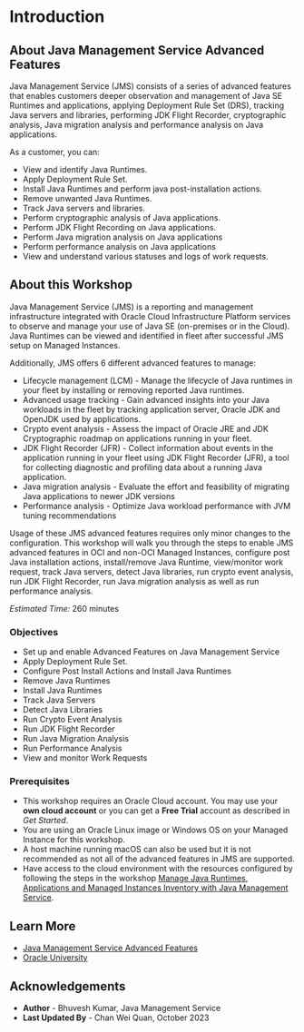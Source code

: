 # Introduction

## About Java Management Service Advanced Features

Java Management Service (JMS) consists of a series of advanced features that enables customers deeper observation and management of Java SE Runtimes and applications, applying Deployment Rule Set (DRS), tracking Java servers and libraries, performing JDK Flight Recorder, cryptographic analysis, Java migration analysis and performance analysis on Java applications.

As a customer, you can:
  * View and identify Java Runtimes.
  * Apply Deployment Rule Set.
  * Install Java Runtimes and perform java post-installation actions.
  * Remove unwanted Java Runtimes.
  * Track Java servers and libraries.
  * Perform cryptographic analysis of Java applications.
  * Perform JDK Flight Recording on Java applications.
  * Perform Java migration analysis on Java applications
  * Perform performance analysis on Java applications
  * View and understand various statuses and logs of work requests.

## About this Workshop

Java Management Service (JMS) is a reporting and management infrastructure integrated with Oracle Cloud Infrastructure Platform services to observe and manage your use of Java SE (on-premises or in the Cloud). Java Runtimes can be viewed and identified in fleet after successful JMS setup on Managed Instances. 

Additionally, JMS offers 6 different advanced features to manage:
  * Lifecycle management (LCM) - Manage the lifecycle of Java runtimes in your fleet by installing or removing reported Java runtimes.
  * Advanced usage tracking - Gain advanced insights into your Java workloads in the fleet by tracking application server, Oracle JDK and OpenJDK used by applications. 
  * Crypto event analysis - Assess the impact of Oracle JRE and JDK Cryptographic roadmap on applications running in your fleet.
  * JDK Flight Recorder (JFR) - Collect information about events in the application running in your fleet using JDK Flight Recorder (JFR), a tool for collecting diagnostic and profiling data about a running Java application.
  * Java migration analysis - Evaluate the effort and feasibility of migrating Java applications to newer JDK versions
  * Performance analysis - Optimize Java workload performance with JVM tuning recommendations

Usage of these JMS advanced features requires only minor changes to the configuration. This workshop will walk you through the steps to enable JMS advanced features in OCI and non-OCI Managed Instances, configure post Java installation actions, install/remove Java Runtime, view/monitor work request, track Java servers, detect Java libraries, run crypto event analysis, run JDK Flight Recorder, run Java migration analysis as well as run performance analysis. 

_Estimated Time:_ 260 minutes

### Objectives

* Set up and enable Advanced Features on Java Management Service
* Apply Deployment Rule Set.
* Configure Post Install Actions and Install Java Runtimes
* Remove Java Runtimes
* Install Java Runtimes
* Track Java Servers
* Detect Java Libraries
* Run Crypto Event Analysis
* Run JDK Flight Recorder
* Run Java Migration Analysis
* Run Performance Analysis
* View and monitor Work Requests


### Prerequisites

  * This workshop requires an Oracle Cloud account. You may use your **own cloud account** or you can get a **Free Trial** account as described in *Get Started*.
  * You are using an Oracle Linux image or Windows OS on your Managed Instance for this workshop.
  * A host machine running macOS can also be used but it is not recommended as not all of the advanced features in JMS are supported.
  * Have access to the cloud environment with the resources configured by following the steps in the workshop [Manage Java Runtimes, Applications and Managed Instances Inventory with Java Management Service](https://apexapps.oracle.com/pls/apex/dbpm/r/livelabs/view-workshop?wid=912).

## Learn More

* [Java Management Service Advanced Features](https://docs.oracle.com/en-us/iaas/jms/doc/advanced-features.html)
* [Oracle University](https://mylearn.oracle.com/ou/home)

## Acknowledgements
* **Author** - Bhuvesh Kumar, Java Management Service
* **Last Updated By** - Chan Wei Quan, October 2023
